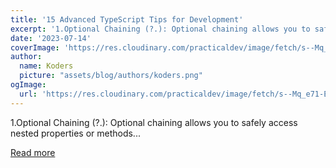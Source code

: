 ```yaml
---
title: '15 Advanced TypeScript Tips for Development'
excerpt: '1.Optional Chaining (?.): Optional chaining allows you to safely access nested properties or methods...'
date: '2023-07-14'
coverImage: 'https://res.cloudinary.com/practicaldev/image/fetch/s--Mq_e71-E--/c_imagga_scale,f_auto,fl_progressive,h_420,q_auto,w_1000/https://dev-to-uploads.s3.amazonaws.com/uploads/articles/w3na00dnzqmtigth9990.png'
author:
  name: Koders
  picture: "assets/blog/authors/koders.png"
ogImage:
  url: 'https://res.cloudinary.com/practicaldev/image/fetch/s--Mq_e71-E--/c_imagga_scale,f_auto,fl_progressive,h_420,q_auto,w_1000/https://dev-to-uploads.s3.amazonaws.com/uploads/articles/w3na00dnzqmtigth9990.png'
---
```


1.Optional Chaining (?.): Optional chaining allows you to safely access nested properties or methods...

[Read more](https://dev.to/lakshmananarumugam/15-advanced-typescript-tips-for-development-5ddj)
